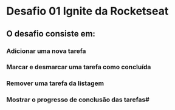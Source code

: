 # Desafio 01 Ignite da Rocketseat

## O desafio consiste em:

### Adicionar uma nova tarefa

### Marcar e desmarcar uma tarefa como concluída

### Remover uma tarefa da listagem

### Mostrar o progresso de conclusão das tarefas#
